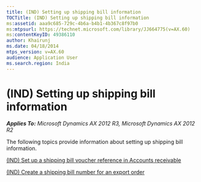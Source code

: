 ```yaml
---
title: (IND) Setting up shipping bill information
TOCTitle: (IND) Setting up shipping bill information
ms:assetid: aaa9c685-729c-4b6a-b4b1-4b367c8f97b0
ms:mtpsurl: https://technet.microsoft.com/library/JJ664775(v=AX.60)
ms:contentKeyID: 49386110
author: Khairunj
ms.date: 04/18/2014
mtps_version: v=AX.60
audience: Application User
ms.search.region: India
---
```


# (IND) Setting up shipping bill information 


_**Applies To:** Microsoft Dynamics AX 2012 R3, Microsoft Dynamics AX 2012 R2_

The following topics provide information about setting up shipping bill information.

[(IND) Set up a shipping bill voucher reference in Accounts receivable](ind-set-up-a-shipping-bill-voucher-reference-in-accounts-receivable.md)

[(IND) Create a shipping bill number for an export order](ind-create-a-shipping-bill-number-for-an-export-order.md)

  


